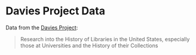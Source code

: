 # Davies Project Data

Data from the [Davies Project](https://daviesproject.princeton.edu/):
> Research into the History of Libraries in the United States, especially those at Universities
> and the History of their Collections
